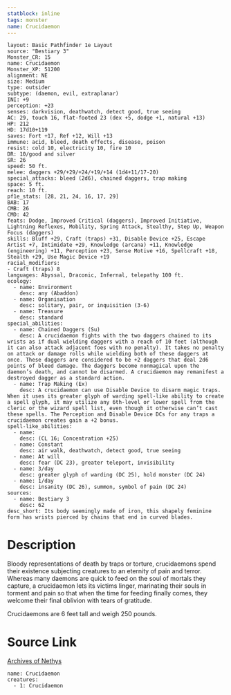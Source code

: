 ```yaml
---
statblock: inline
tags: monster
name: Crucidaemon
---
```

```statblock
layout: Basic Pathfinder 1e Layout
source: "Bestiary 3"
Monster_CR: 15
name: Crucidaemon
Monster_XP: 51200
alignment: NE
size: Medium
type: outsider
subtype: (daemon, evil, extraplanar)
INI: +9
perception: +23
senses: darkvision, deathwatch, detect good, true seeing
AC: 29, touch 16, flat-footed 23 (dex +5, dodge +1, natural +13)
HP: 212
HD: 17d10+119
saves: Fort +17, Ref +12, Will +13
immune: acid, bleed, death effects, disease, poison
resist: cold 10, electricity 10, fire 10
DR: 10/good and silver
SR: 26
speed: 50 ft.
melee: daggers +29/+29/+24/+19/+14 (1d4+11/17-20)
special_attacks: bleed (2d6), chained daggers, trap making
space: 5 ft.
reach: 10 ft.
pf1e_stats: [28, 21, 24, 16, 17, 29]
BAB: 17
CMB: 26
CMD: 42
feats: Dodge, Improved Critical (daggers), Improved Initiative, Lightning Reflexes, Mobility, Spring Attack, Stealthy, Step Up, Weapon Focus (daggers)
skills: Bluff +29, Craft (traps) +31, Disable Device +25, Escape Artist +7, Intimidate +29, Knowledge (arcana) +11, Knowledge (engineering) +11, Perception +23, Sense Motive +16, Spellcraft +18, Stealth +29, Use Magic Device +19
racial_modifiers:
- Craft (traps) 8
languages: Abyssal, Draconic, Infernal, telepathy 100 ft.
ecology:
  - name: Environment
    desc: any (Abaddon)
  - name: Organisation
    desc: solitary, pair, or inquisition (3-6)
  - name: Treasure
    desc: standard
special_abilities:
  - name: Chained Daggers (Su)
    desc: A crucidaemon fights with the two daggers chained to its wrists as if dual wielding daggers with a reach of 10 feet (although it can also attack adjacent foes with no penalty). It takes no penalty on attack or damage rolls while wielding both of these daggers at once. These daggers are considered to be +2 daggers that deal 2d6 points of bleed damage. The daggers become nonmagical upon the daemon’s death, and cannot be disarmed. A crucidaemon may remanifest a destroyed dagger as a standard action.
  - name: Trap Making (Ex)
    desc: A crucidaemon can use Disable Device to disarm magic traps. When it uses its greater glyph of warding spell-like ability to create a spell glyph, it may utilize any 6th-level or lower spell from the cleric or the wizard spell list, even though it otherwise can’t cast these spells. The Perception and Disable Device DCs for any traps a crucidaemon creates gain a +2 bonus.
spell-like_abilities:
  - name:
    desc: (CL 16; Concentration +25)
  - name: Constant
    desc: air walk, deathwatch, detect good, true seeing
  - name: At will
    desc: fear (DC 23), greater teleport, invisibility
  - name: 3/day
    desc: greater glyph of warding (DC 25), hold monster (DC 24)
  - name: 1/day
    desc: insanity (DC 26), summon, symbol of pain (DC 24)
sources:
  - name: Bestiary 3
    desc: 62
desc_short: Its body seemingly made of iron, this shapely feminine form has wrists pierced by chains that end in curved blades.
```
# Description
Bloody representations of death by traps or torture, crucidaemons spend their existence subjecting creatures to an eternity of pain and terror. Whereas many daemons are quick to feed on the soul of mortals they capture, a crucidaemon lets its victims linger, marinating their souls in torment and pain so that when the time for feeding finally comes, they welcome their final oblivion with tears of gratitude.

Crucidaemons are 6 feet tall and weigh 250 pounds.
# Source Link
[Archives of Nethys](https://aonprd.com/MonsterDisplay.aspx?ItemName=Crucidaemon)
```encounter-table
name: Crucidaemon
creatures:
  - 1: Crucidaemon
```
